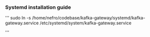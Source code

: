 ### Systemd installation guide

'''
sudo ln -s /home/nefro/codebase/kafka-gateway/systemd/kafka-gateway.service /etc/systemd/system/kafka-gateway.service

'''


